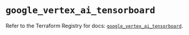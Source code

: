 # `google_vertex_ai_tensorboard`

Refer to the Terraform Registry for docs: [`google_vertex_ai_tensorboard`](https://registry.terraform.io/providers/hashicorp/google/4.85.0/docs/resources/vertex_ai_tensorboard).
